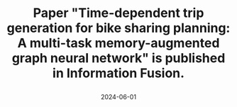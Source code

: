 ---
title: |
    Paper "Time-dependent trip generation for bike sharing planning: 
    A multi-task memory-augmented graph neural network" is published in <strong>Information Fusion</strong>.
date: 2024-06-01 
---